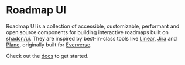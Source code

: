 # Roadmap UI

Roadmap UI is a collection of accessible, customizable, performant and open source components for building interactive roadmaps built on [shadcn/ui](https://ui.shadcn.com/). They are inspired by best-in-class tools like [Linear](https://linear.app/), [Jira](https://www.atlassian.com/software/jira) and [Plane](https://plane.so/), originally built for [Eververse](https://www.eververse.ai/).

Check out the [docs](https://www.roadmap-ui.com/) to get started.
